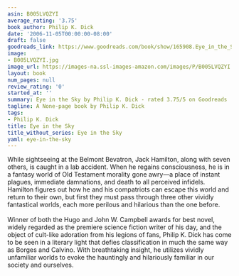 ```yaml
---
asin: B005LVQZYI
average_rating: '3.75'
book_author: Philip K. Dick
date: '2006-11-05T00:00:00-08:00'
draft: false
goodreads_link: https://www.goodreads.com/book/show/165908.Eye_in_the_Sky
image:
- B005LVQZYI.jpg
image_url: https://images-na.ssl-images-amazon.com/images/P/B005LVQZYI.01._SCLZZZZZZZ.jpg
layout: book
num_pages: null
review_rating: '0'
started_at: ''
summary: Eye in the Sky by Philip K. Dick - rated 3.75/5 on Goodreads
tagline: A None-page book by Philip K. Dick
tags:
- Philip K. Dick
title: Eye in the Sky
title_without_series: Eye in the Sky
yaml: eye-in-the-sky
---
```


While sightseeing at the Belmont Bevatron, Jack Hamilton, along with seven others, is caught in a lab accident. When he regains consciousness, he is in a fantasy world of Old Testament morality gone awry—a place of instant plagues, immediate damnations, and death to all perceived infidels. Hamilton figures out how he and his compatriots can escape this world and return to their own, but first they must pass through three other vividly fantastical worlds, each more perilous and hilarious than the one before. <br /><br />Winner of both the Hugo and John W. Campbell awards for best novel, widely regarded as the premiere science fiction writer of his day, and the object of cult-like adoration from his legions of fans, Philip K. Dick has come to be seen in a literary light that defies classification in much the same way as Borges and Calvino. With breathtaking insight, he utilizes vividly unfamiliar worlds to evoke the hauntingly and hilariously familiar in our society and ourselves.